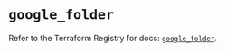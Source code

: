 # `google_folder`

Refer to the Terraform Registry for docs: [`google_folder`](https://registry.terraform.io/providers/hashicorp/google-beta/5.16.0/docs/resources/google_folder).
